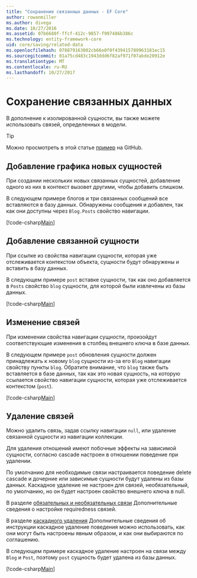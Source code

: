 ```yaml
---
title: "Сохранение связанных данных - EF Core"
author: rowanmiller
ms.author: divega
ms.date: 10/27/2016
ms.assetid: 07b6680f-ffcf-412c-9857-f997486b386c
ms.technology: entity-framework-core
uid: core/saving/related-data
ms.openlocfilehash: 078879163002cb66e0f0f439415789963181ec15
ms.sourcegitcommit: 01a75cd483c1943ddd6f82af971f07abde20912e
ms.translationtype: MT
ms.contentlocale: ru-RU
ms.lasthandoff: 10/27/2017
---
```

# <a name="saving-related-data"></a>Сохранение связанных данных

В дополнение к изолированной сущности, вы также можете использовать связей, определенных в модели.

> [!TIP]  
> Можно просмотреть в этой статье [пример](https://github.com/aspnet/EntityFramework.Docs/tree/master/samples/core/Saving/Saving/RelatedData/) на GitHub.

## <a name="adding-a-graph-of-new-entities"></a>Добавление графика новых сущностей

При создании нескольких новых связанных сущностей, добавление одного из них в контекст вызовет другими, чтобы добавить слишком.

В следующем примере блогов и три связанных сообщений все вставляются в базу данных. Обнаружены сообщения и добавлен, так как они доступны через `Blog.Posts` свойство навигации.

[!code-csharp[Main](../../../samples/core/Saving/Saving/RelatedData/Sample.cs#AddingGraphOfEntities)]

## <a name="adding-a-related-entity"></a>Добавление связанной сущности

При ссылке из свойства навигации сущности, которая уже отслеживается контекстом объекта, сущности будут обнаружены и вставить в базу данных.

В следующем примере `post` вставке сущности, так как оно добавляется в `Posts` свойство `blog` сущности, для которой были извлечены из базы данных.

[!code-csharp[Main](../../../samples/core/Saving/Saving/RelatedData/Sample.cs#AddingRelatedEntity)]

## <a name="changing-relationships"></a>Изменение связей

При изменении свойства навигации сущности, произойдут соответствующие изменения в столбец внешнего ключа в базе данных.

В следующем примере `post` обновления сущности должен принадлежать к новому `blog` сущности из-за его `Blog` навигации свойству пункты `blog`. Обратите внимание, что `blog` также быть вставляется в базе данных, так как это новая сущность, на которую ссылается свойство навигации сущности, которая уже отслеживается контекстом (`post`).

[!code-csharp[Main](../../../samples/core/Saving/Saving/RelatedData/Sample.cs#ChangingRelationships)]

## <a name="removing-relationships"></a>Удаление связей

Можно удалить связь, задав ссылку навигации `null`, или удаление связанной сущности из навигации коллекции.

Для удаления отношений имеют побочные эффекты на зависимой сущности, согласно cascade настроен в отношении поведение при удалении.

По умолчанию для необходимые связи настраивается поведение delete cascade и дочерние или зависимые сущности будут удалены из базы данных. Каскадное удаление не настроен для связей, необязательный, по умолчанию, но он будет настроен свойство внешнего ключа в null.

В разделе [обязательных и необязательных связи](../modeling/relationships.md#required-and-optional-relationships) Дополнительные сведения о настройке requiredness связей.

В разделе [каскадного удаления](cascade-delete.md) Дополнительные сведения об инструкции каскадное удаление поведения можно использовать, как они могут быть настроены явным образом, и как они выбираются по соглашению.

В следующем примере каскадное удаление настроен на связи между `Blog` и `Post`, поэтому `post` сущность будет удалена из базы данных.

[!code-csharp[Main](../../../samples/core/Saving/Saving/RelatedData/Sample.cs#RemovingRelationships)]

